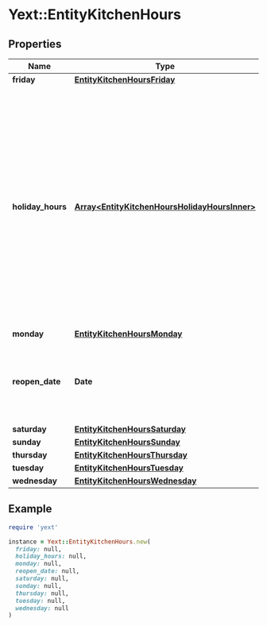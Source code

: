# Yext::EntityKitchenHours

## Properties

| Name | Type | Description | Notes |
| ---- | ---- | ----------- | ----- |
| **friday** | [**EntityKitchenHoursFriday**](EntityKitchenHoursFriday.md) |  | [optional] |
| **holiday_hours** | [**Array&lt;EntityKitchenHoursHolidayHoursInner&gt;**](EntityKitchenHoursHolidayHoursInner.md) |  **NOTE:** The list of Holiday Hours that you send us must be comprehensive. For example, if you send us a list of Holiday Hours that does not include Holiday Hours that you sent in your last update, Yext considers the missing Holiday Hours to be deleted, and we remove them.    Array must be ordered.   Filtering Type: &#x60;list of object&#x60; | [optional] |
| **monday** | [**EntityKitchenHoursMonday**](EntityKitchenHoursMonday.md) |  | [optional] |
| **reopen_date** | **Date** |  Date must be on or after 1970-01-01 Date must be before or on 2038-01-01  Filtering Type: &#x60;date&#x60; | [optional] |
| **saturday** | [**EntityKitchenHoursSaturday**](EntityKitchenHoursSaturday.md) |  | [optional] |
| **sunday** | [**EntityKitchenHoursSunday**](EntityKitchenHoursSunday.md) |  | [optional] |
| **thursday** | [**EntityKitchenHoursThursday**](EntityKitchenHoursThursday.md) |  | [optional] |
| **tuesday** | [**EntityKitchenHoursTuesday**](EntityKitchenHoursTuesday.md) |  | [optional] |
| **wednesday** | [**EntityKitchenHoursWednesday**](EntityKitchenHoursWednesday.md) |  | [optional] |

## Example

```ruby
require 'yext'

instance = Yext::EntityKitchenHours.new(
  friday: null,
  holiday_hours: null,
  monday: null,
  reopen_date: null,
  saturday: null,
  sunday: null,
  thursday: null,
  tuesday: null,
  wednesday: null
)
```

